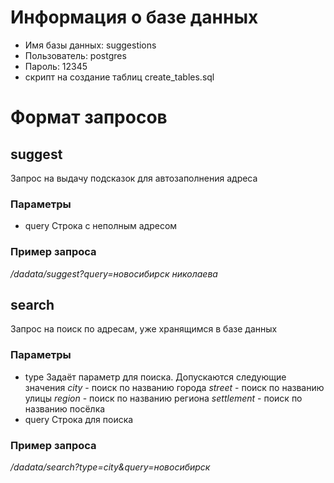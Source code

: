 # Информация о базе данных
- Имя базы данных: suggestions
- Пользователь: postgres
- Пароль: 12345
- скрипт на создание таблиц create_tables.sql

# Формат запросов
## suggest
Запрос на выдачу подсказок для автозаполнения адреса
### Параметры
- query
Строка с неполным адресом
###  Пример запроса
*/dadata/suggest?query=новосибирск николаева*

## search
Запрос на поиск по адресам, уже хранящимся в базе данных 
### Параметры
- type
Задаёт параметр для поиска. 
Допускаются следующие значения
*city* - поиск по названию города
*street* - поиск по названию улицы
*region* - поиск по названию региона
*settlement* - поиск по названию посёлка
- query
Строка для поиска
###  Пример запроса
*/dadata/search?type=city&query=новосибирск*